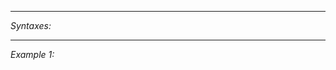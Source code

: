 


---
*Syntaxes:*

<!-- [] call `BIN_fnc_initAI` -->

---
*Example 1:*

<!-- 
```sqf
[] call BIN_fnc_initAI;
``` -->